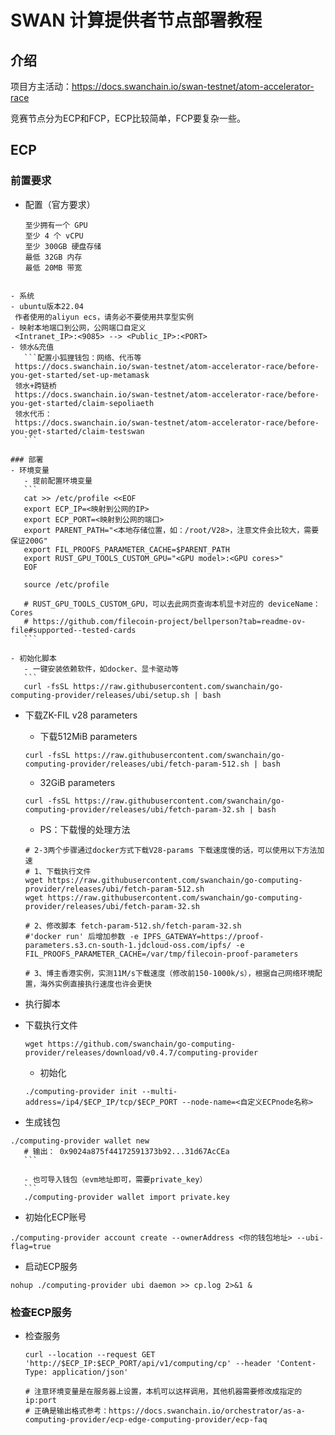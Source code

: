 # SWAN 计算提供者节点部署教程
## 介绍
项目方主活动：https://docs.swanchain.io/swan-testnet/atom-accelerator-race

竞赛节点分为ECP和FCP，ECP比较简单，FCP要复杂一些。

## ECP 

### 前置要求
- 配置（官方要求）
    ```拥有公网IP
  至少拥有一个 GPU
  至少 4 个 vCPU
  至少 300GB 硬盘存储
  最低 32GB 内存
  最低 20MB 带宽
 ```
  
- 系统
 - ubuntu版本22.04
  作者使用的aliyun ecs，请务必不要使用共享型实例
 - 映射本地端口到公网，公网端口自定义
  <Intranet_IP>:<9085> --> <Public_IP>:<PORT>
 - 领水&充值
    ```配置小狐狸钱包：网络、代币等
  https://docs.swanchain.io/swan-testnet/atom-accelerator-race/before-you-get-started/set-up-metamask
  领水+跨链桥
  https://docs.swanchain.io/swan-testnet/atom-accelerator-race/before-you-get-started/claim-sepoliaeth
  领水代币：
  https://docs.swanchain.io/swan-testnet/atom-accelerator-race/before-you-get-started/claim-testswan
    ```
    
### 部署
- 环境变量
    - 提前配置环境变量
    ```
    cat >> /etc/profile <<EOF
    export ECP_IP=<映射到公网的IP>
    export ECP_PORT=<映射到公网的端口>
    export PARENT_PATH="<本地存储位置，如：/root/V28>，注意文件会比较大，需要保证200G"
    export FIL_PROOFS_PARAMETER_CACHE=$PARENT_PATH
    export RUST_GPU_TOOLS_CUSTOM_GPU="<GPU model>:<GPU cores>"
    EOF
    
    source /etc/profile
    
    # RUST_GPU_TOOLS_CUSTOM_GPU，可以去此网页查询本机显卡对应的 deviceName：Cores
    # https://github.com/filecoin-project/bellperson?tab=readme-ov-file#supported--tested-cards
    ```

- 初始化脚本
    - 一键安装依赖软件，如docker、显卡驱动等
    ```
    curl -fsSL https://raw.githubusercontent.com/swanchain/go-computing-provider/releases/ubi/setup.sh | bash
 ```

- 下载ZK-FIL  v28 parameters
    - 下载512MiB parameters
    ```
    curl -fsSL https://raw.githubusercontent.com/swanchain/go-computing-provider/releases/ubi/fetch-param-512.sh | bash
    ```
    - 32GiB parameters
    ```
    curl -fsSL https://raw.githubusercontent.com/swanchain/go-computing-provider/releases/ubi/fetch-param-32.sh | bash
    ```
    - PS：下载慢的处理方法
    ``` 
    # 2-3两个步骤通过docker方式下载V28-params 下载速度慢的话，可以使用以下方法加速
    # 1、下载执行文件
    wget https://raw.githubusercontent.com/swanchain/go-computing-provider/releases/ubi/fetch-param-512.sh
    wget https://raw.githubusercontent.com/swanchain/go-computing-provider/releases/ubi/fetch-param-32.sh
    
    # 2、修改脚本 fetch-param-512.sh/fetch-param-32.sh
    #'docker run' 后增加参数 -e IPFS_GATEWAY=https://proof-parameters.s3.cn-south-1.jdcloud-oss.com/ipfs/ -e FIL_PROOFS_PARAMETER_CACHE=/var/tmp/filecoin-proof-parameters
    
    # 3、博主香港实例，实测11M/s下载速度（修改前150-1000k/s），根据自己网络环境配置，海外实例直接执行速度也许会更快
    ```   
    
- 执行脚本
 - 下载执行文件
    ``` 
    wget https://github.com/swanchain/go-computing-provider/releases/download/v0.4.7/computing-provider
    ```
    - 初始化
    ``` 
    ./computing-provider init --multi-address=/ip4/$ECP_IP/tcp/$ECP_PORT --node-name=<自定义ECPnode名称>
    ```
 
 - 生成钱包
 ``` 
 ./computing-provider wallet new
    # 输出： 0x9024a875f44172591373b92...31d67AcCEa
    ``` 
    
    - 也可导入钱包（evm地址即可，需要private_key）
    ```
    ./computing-provider wallet import private.key
 ```

 - 初始化ECP账号
 ``` 
 ./computing-provider account create --ownerAddress <你的钱包地址> --ubi-flag=true
 ```
 - 启动ECP服务
 ``` 
 nohup ./computing-provider ubi daemon >> cp.log 2>&1 &
 ```


### 检查ECP服务
- 检查服务
    ``` 
    curl --location --request GET 'http://$ECP_IP:$ECP_PORT/api/v1/computing/cp' --header 'Content-Type: application/json'
    
    # 注意环境变量是在服务器上设置，本机可以这样调用，其他机器需要修改成指定的ip:port
    # 正确是输出格式参考：https://docs.swanchain.io/orchestrator/as-a-computing-provider/ecp-edge-computing-provider/ecp-faq
    
    ```
